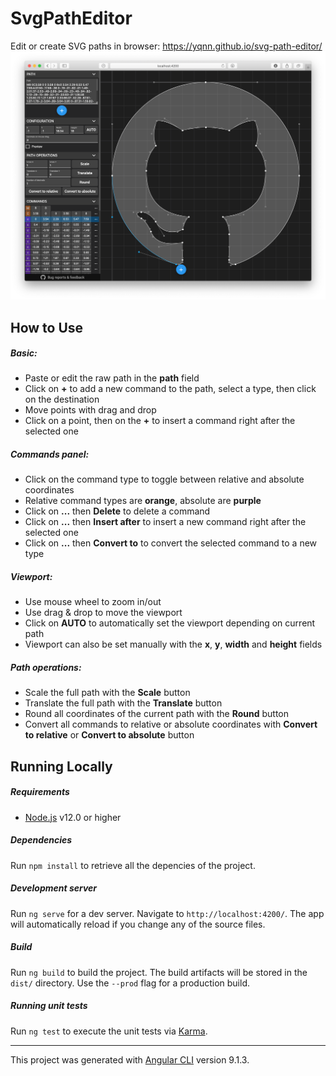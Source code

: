 # SvgPathEditor
Edit or create SVG paths in browser: https://yqnn.github.io/svg-path-editor/
[![Image of Yaktocat](./doc/screenshot.png)](https://yqnn.github.io/svg-path-editor/)

## How to Use

##### Basic:
- Paste or edit the raw path in the **path** field
- Click on **+** to add a new command to the path, select a type, then click on the destination
- Move points with drag and drop
- Click on a point, then on the **+** to insert a command right after the selected one

##### Commands panel:
- Click on the command type to toggle between relative and absolute coordinates
- Relative command types are **orange**, absolute are **purple**
- Click on **...** then **Delete** to delete a command
- Click on **...** then **Insert after** to insert a new command right after the selected one
- Click on **...** then **Convert to** to convert the selected command to a new type

##### Viewport:
- Use mouse wheel to zoom in/out
- Use drag & drop to move the viewport
- Click on **AUTO** to automatically set the viewport depending on current path
- Viewport can also be set manually with the **x**, **y**, **width** and **height** fields

##### Path operations:
- Scale the full path with the **Scale** button
- Translate the full path with the **Translate** button
- Round all coordinates of the current path with the **Round** button
- Convert all commands to relative or absolute coordinates with **Convert to relative** or **Convert to absolute** button

## Running Locally

##### Requirements
- [Node.js](https://nodejs.org/) v12.0 or higher

##### Dependencies
Run `npm install` to retrieve all the depencies of the project.

##### Development server
Run `ng serve` for a dev server. Navigate to `http://localhost:4200/`. The app will automatically reload if you change any of the source files.

##### Build
Run `ng build` to build the project. The build artifacts will be stored in the `dist/` directory. Use the `--prod` flag for a production build.

##### Running unit tests
Run `ng test` to execute the unit tests via [Karma](https://karma-runner.github.io).

---

This project was generated with [Angular CLI](https://github.com/angular/angular-cli) version 9.1.3.
